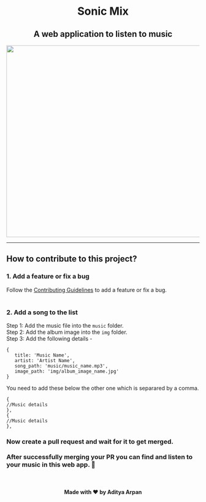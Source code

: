 <h1 align='center'>Sonic Mix</h1>
<h2 align='center'>A web application to listen to music</h2>

<p align='center'><img src='https://user-images.githubusercontent.com/75975428/155754320-dbe53df6-6c2d-409f-baf7-daae60382fd7.jpeg' height="500px" width="700px"></p>

---

<h2>How to contribute to this project?</h2>
 <h3>1. Add a feature or fix a bug</h3>
       Follow the <a href="CONTRIBUTING.md">Contributing Guidelines</a> to add a feature or fix a bug. 
      <br>
      <br>
 <h3>2. Add a song to the list</h3>
 
Step 1: Add the music file into the `music` folder. <br>
Step 2: Add the album image into the `img` folder. <br>
Step 3: Add the following details -
```
{
   title: 'Music Name',
   artist: 'Artist Name',
   song_path: 'music/music_name.mp3',
   image_path: 'img/album_image_name.jpg'
}
```

You need to add these below the other one which is separared by a comma.
```
{
//Music details
},
{
//Music details
},
```

<h3>Now create a pull request and wait for it to get merged. <br><br>
After successfully merging your PR you can find and listen to your music in this web app. 🥳 </h3>

<br>

<h4 align='center'> Made with ❤️ by Aditya Arpan </h4>
